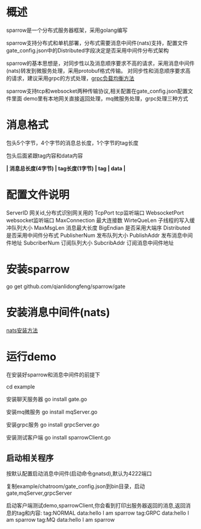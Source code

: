 # 概述
sparrow是一个分布式服务器框架，采用golang编写

sparrow支持分布式和单机部署，分布式需要消息中间件(nats)支持，配置文件gate_config.json中的Distributed字段决定是否采用中间件分布式架构

sparrow的基本思想是，对同步性以及消息顺序要求不高的请求，采用消息中间件(nats)转发到微服务处理，采用protobuf格式传输。 对同步性和消息顺序要求高的请求，建议采用grpc的方式处理，[grpc负载均衡方法](https://blog.csdn.net/weixin_43733451/article/details/84262506)

sparrow支持tcp和websocket两种传输协议,相关配置在gate_config.json配置文件里面
demo里有本地网关直接返回处理，mq微服务处理，grpc处理三种方式

# 消息格式
包头5个字节，4个字节的消息总长度，1个字节的tag长度

包头后面紧跟tag内容和data内容

**| 消息总长度(4字节) | tag长度(1字节) | tag | data |**

# 配置文件说明
ServerID 网关id,分布式识别网关用的
TcpPort tcp监听端口
WebsocketPort websocket监听端口
MaxConnection 最大连接数
WirteQueLen 子线程的写入缓冲队列大小
MaxMsgLen 消息最大长度
BigEndian 是否采用大端序
Distributed 是否采用中间件分布式
PublisherNum 发布队列大小
PublishAddr 发布消息中间件地址
SubcriberNum 订阅队列大小
SubcribAddr 订阅消息中间件地址

# 安装sparrow
go get github.com/qianlidongfeng/sparrow/gate
# 安装消息中间件(nats)
[nats安装方法](https://www.nats.io/documentation/managing_the_server/installing/)

# 运行demo
在安装好sparrow和消息中间件的前提下

cd example

安装聊天服务器
go install gate.go

安装mq微服务
go install mqServer.go

安装grpc服务
go install grpcServer.go

安装测试客户端
go install sparrowClient.go

## 启动相关程序
按默认配置启动消息中间件(启动命令gnatsd),默认为4222端口

复制example/chatroom/gate_config.json到bin目录，启动gate,mqServer,grpcServer

启动客户端测试demo,sparrowClient,你会看到打印出服务器返回的消息,返回消息的tag和内容:
tag:NORMAL
data:hello I am sparrow
tag:GRPC
data:hello I am sparrow
tag:MQ
data:hello I am sparrow
